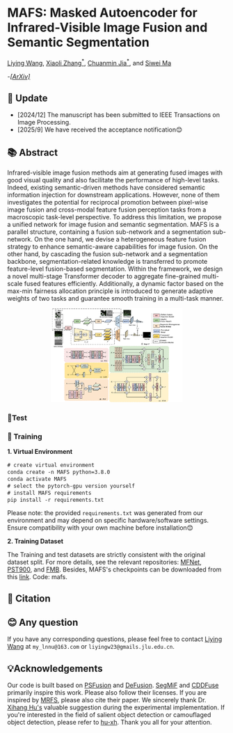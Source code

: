 # MAFS: Masked Autoencoder for Infrared-Visible Image Fusion and Semantic Segmentation
[Liying Wang](https://blog.csdn.net/weixin_46202235), [Xiaoli Zhang<sup>*</sup>](https://zhangxiaolijlu.github.io/),  [Chuanmin Jia<sup>*</sup>](https://github.com/Codersadis), and [Siwei Ma](https://idm.pku.edu.cn/en/info/1009/1017.htm)

-[*[ArXiv]*](https://www.arxiv.org/abs/2509.11817)

## 🌟 Update
- [2024/12] The manuscript has been submitted to IEEE Transactions on Image Processing.
- [2025/9] We have received the acceptance notification😊

## 📚 Abstract
Infrared-visible image fusion methods aim at generating fused images with good visual quality and also facilitate the performance of high-level tasks. Indeed, existing semantic-driven methods have considered semantic information injection for downstream applications. However, none of them investigates the potential for reciprocal promotion between pixel-wise image fusion and cross-modal feature fusion perception tasks from a macroscopic task-level perspective. To address this limitation, we propose a unified network for image fusion and semantic segmentation. MAFS is a parallel structure, containing a fusion sub-network and a segmentation sub-network. On the one hand, we devise a heterogeneous feature fusion strategy to enhance semantic-aware capabilities for image fusion. On the other hand, by cascading the fusion sub-network and a segmentation backbone, segmentation-related knowledge is transferred to promote feature-level fusion-based segmentation. Within the framework, we design a novel multi-stage Transformer decoder to aggregate
fine-grained multi-scale fused features efficiently. Additionally, a dynamic factor based on the max-min fairness allocation principle is introduced to generate adaptive weights of two tasks and guarantee smooth training in a multi-task manner.
<div align="center">
  <img src="assets/overflow_new.png" alt="motivation" width="60%">
</div>

### 🌻Test

### 🚀 Training
**1. Virtual Environment**
```
# create virtual environment
conda create -n MAFS python=3.8.0
conda activate MAFS
# select the pytorch-gpu version yourself
# install MAFS requirements
pip install -r requirements.txt
```
Please note: the provided `requirements.txt` was generated from our environment and may depend on specific hardware/software settings. Ensure compatibility with your own machine before installation😊

**2. Training Dataset**

The Training and test datasets are strictly consistent with the original dataset split. For more details, see the relevant repositories: [MFNet](https://www.mi.t.u-tokyo.ac.jp/static/projects/mil_multispectral/), [PST900](https://github.com/ShreyasSkandanS/pst900_thermal_rgb), and [FMB](https://github.com/JinyuanLiu-CV/SegMiF).
Besides, MAFS's checkpoints can be downloaded from this [link](https://pan.baidu.com/s/1EaLbqHdbWI7-sFJYFKXRFQ?pwd=mafs). Code: mafs.

## 📝 Citation


## 😊 Any question

If you have any corresponding questions, please feel free to contact [Liying Wang](https://blog.csdn.net/weixin_46202235) at `my_lnnu@163.com` or `liyingw23@gmails.jlu.edu.cn`.


## 💡Acknowledgements
Our code is built based on [PSFusion](https://github.com/Linfeng-Tang/PSFusion) and [DeFusion](https://github.com/erfect2020/DecompositionForFusion). [SegMiF](https://github.com/JinyuanLiu-CV/SegMiF) and [CDDFuse](https://github.com/Zhaozixiang1228/MMIF-CDDFuse) primarily inspire this work. Please also follow their licenses. If you are inspired by [MRFS](https://github.com/HaoZhang1018/MRFS), please also cite their paper. We sincerely thank Dr. [Xihang Hu's](https://github.com/hu-xh) valuable suggestion during the experimental implementation. If you're interested in the field of salient object detection or camouflaged object detection, please refer to [hu-xh](https://github.com/hu-xh). Thank you all for your attention.

